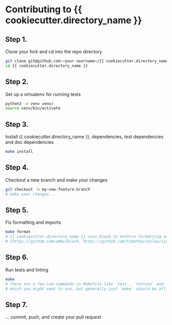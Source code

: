 # Contributing to {{ cookiecutter.directory_name }}

## Step 1.

Clone your fork and cd into the repo directory

```bash
git clone git@github.com:<your username>/{{ cookiecutter.directory_name }}.git
cd {{ cookiecutter.directory_name }}
```

## Step 2.

Set up a virtualenv for running tests

```bash
python3 -m venv venv/
source venv/bin/activate
```

## Step 3.

Install {{ cookiecutter.directory_name }}, dependencies, test dependencies and doc dependencies

```bash
make install
```

## Step 4.

Checkout a new branch and make your changes

```bash
git checkout -b my-new-feature-branch
# make your changes...
```

## Step 5.

Fix formatting and imports

```bash
make format
# {{ cookiecutter.directory_name }} uses black to enforce formatting and isort to fix imports
# (https://github.com/ambv/black, https://github.com/timothycrosley/isort)
```

## Step 6.

Run tests and linting

```bash
make
# there are a few sub-commands in Makefile like `test`, `testcov` and `lint`
# which you might want to use, but generally just `make` should be all you need
```

## Step 7.

... commit, push, and create your pull request